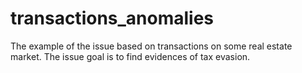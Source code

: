 # transactions_anomalies
The example of the issue based on transactions on some real estate market. The issue goal is to find evidences of tax evasion.
